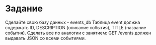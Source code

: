 # Задание

Сделайте свою базу данных - events_db
Таблица event должна содержать ID, DESCRIPTION (описание события), TITLE (название события).
Сделать все по аналогии с занятием: GET /events должен выдавать JSON со всеми событиями.